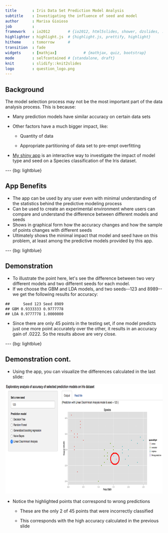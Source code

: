```yaml
---
title       : Iris Data Set Prediction Model Analysis
subtitle    : Investigating the influence of seed and model
author      : Marisa Gioioso
job         : 
framework   : io2012        # {io2012, html5slides, shower, dzslides, ...}
highlighter : highlight.js  # {highlight.js, prettify, highlight}
hitheme     : tomorrow      # 
transition  : fade
widgets     : [mathjax]            # {mathjax, quiz, bootstrap}
mode        : selfcontained # {standalone, draft}
knit        : slidify::knit2slides
logo        : question_logo.png
--- 
```

## Background

The model selection process may not be the most important part of the data analysis
process. This is because:

- Many prediction models have similar accuracy on certain data sets

- Other factors have a much bigger impact, like:

  - Quantity of data

  - Appropriate partitioning of data set to pre-empt overfitting

- [My shiny app](https://mgioioso.shinyapps.io/ShinyAppProject) is an interactive
way to investigate the impact of model type and seed on a Species
classification of the Iris dataset. 

--- {bg: lightblue}

## App Benefits

- The app can be used by any user even with minimal understanding of the statistics behind the predictive modeling process
- Can be used to create an experimental environment where users can compare
and understand the difference between different models and seeds
- Shows in graphical form how the accuracy changes and how the sample of
points changes with different seeds
- Ultimately shows the minimal impact that model and seed have on this problem,
at least among the predictive models provided by this app.

--- {bg: lightblue}

## Demonstration

- To illustrate the point here, let's see the difference between two very different models
and two different seeds for each model.
- If we choose the GBM and LDA models, and two seeds--123 and 8989--we get the following results for accuracy:


```
##      Seed 123 Seed 8989
## GBM 0.9333333 0.9777778
## LDA 0.9777778 1.0000000
```

- Since there are only 45 points in the testing set, if one model predicts just 
one more point accurately over the other, it results in an accuracy gain of .0222. So the results above are very close.

--- {bg: lightblue}

## Demonstration cont.

- Using the app, you can visualize the differences calculated in the last slide:

<div style='text-align: center;'>
    <img height='350' src='ShinyAppScreenshot2.png' />
</div>

- Notice the highlighted points that correspond to wrong predictions

  - These are the only 2 of 45 points that were incorrectly classified
  
  - This corresponds with the high accuracy calculated in the previous slide

